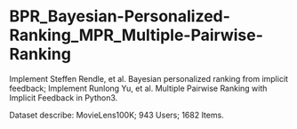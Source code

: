 # BPR_Bayesian-Personalized-Ranking_MPR_Multiple-Pairwise-Ranking
Implement Steffen Rendle, et al. Bayesian personalized ranking from implicit feedback; 
Implement Runlong Yu, et al. Multiple Pairwise Ranking with Implicit Feedback in Python3.

Dataset describe: MovieLens100K; 943 Users; 1682 Items.
